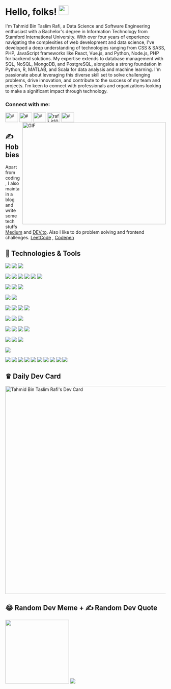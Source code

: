 <!--Author: Tahmid Bin Taslim Rafi---->
<!----Updated On: Today lol----->

# Hello, folks! <img src="https://raw.githubusercontent.com/MartinHeinz/MartinHeinz/master/wave.gif" width="30px">

I'm Tahmid Bin Taslim Rafi, a Data Science and Software Engineering enthusiast with a Bachelor's degree in Information Technology from Stamford International University. With over four years of experience navigating the complexities of web development and data science, I've developed a deep understanding of technologies ranging from CSS & SASS, PHP, JavaScript frameworks like React, Vue.js, and Python, Node.js, PHP for backend solutions. My expertise extends to database management with SQL, NoSQL, MongoDB, and PostgreSQL, alongside a strong foundation in Python, R, MATLAB, and Scala for data analysis and machine learning. I'm passionate about leveraging this diverse skill set to solve challenging problems, drive innovation, and contribute to the success of my team and projects. I'm keen to connect with professionals and organizations looking to make a significant impact through technology.


<h3 align="left">Connect with me:</h3>
<a href="https://www.linkedin.com/in/tahmid-bin-taslim/" target="blank"><img align="center" src="https://raw.githubusercontent.com/rahuldkjain/github-profile-readme-generator/master/src/images/icons/Social/linked-in-alt.svg" alt="#" height="30" width="40" /></a> <a href="https://www.facebook.com/itstahmid100/" target="blank"><img align="center" src="https://raw.githubusercontent.com/rahuldkjain/github-profile-readme-generator/master/src/images/icons/Social/facebook.svg" alt="#" height="30" width="40" /></a> <a href="https://www.instagram.com/itstahmid100/" target="blank"><img align="center" src="https://raw.githubusercontent.com/rahuldkjain/github-profile-readme-generator/master/src/images/icons/Social/instagram.svg" alt="#" height="30" width="40" /></a> <a href="https://twitter.com/rafi_it100" target="blank"><img align="center" src="https://raw.githubusercontent.com/rahuldkjain/github-profile-readme-generator/master/src/images/icons/Social/twitter.svg" alt="rafi_it100" height="30" width="40" /></a> <a href="https://discordapp.com/users/tahmidbintaslimrafi" target="blank"><img align="center" src="https://raw.githubusercontent.com/rahuldkjain/github-profile-readme-generator/master/src/images/icons/Social/discord.svg" alt="#" height="30" width="40" /></a>

<img style="padding-left:5px" align="right" alt="GIF" src="https://github.com/abhisheknaiidu/abhisheknaiidu/blob/master/code.gif?raw=true" width="450" height="320" />


## &#x270d; Hobbies
Apart from coding, I also maintain a blog and write some tech stuffs [Medium](https://tahmidbintaslimrafi.medium.com/) and [DEV.to](https://dev.to/tahmidbintaslim). Also I like to do problem solving and frontend challenges. [LeetCode](https://leetcode.com/tahmidbintaslimrafi/) , [Codepen](https://codepen.io/tahmid-bin-taslim) 

## 🔧 Technologies & Tools

<!---Web3-->
![](https://img.shields.io/badge/Web3-Solidity-informational?style=flat&logo=solidity&logoColor=white&color=363636)
![](https://img.shields.io/badge/Web3-Web3js-informational?style=flat&logo=web3dotjs&logoColor=white&color=F16822)
![](https://img.shields.io/badge/Web3-Ethereum-informational?style=flat&logo=ethereum&logoColor=white&color=3C3C3D)

<!---Data Science-->
![](https://img.shields.io/badge/DS-Jupyter-informational?style=flat&logo=jupyter&logoColor=white&color=F37626)
![](https://img.shields.io/badge/DS-Numpy-informational?style=flat&logo=numpy&logoColor=white&color=013243)
![](https://img.shields.io/badge/DS-Pandas-informational?style=flat&logo=pandas&logoColor=white&color=150458)
![](https://img.shields.io/badge/DS-Scikitlearn-informational?style=flat&logo=scikitlearn&logoColor=white&color=F7931E)
![](https://img.shields.io/badge/DS-Scipy-informational?style=flat&logo=scipy&logoColor=white&color=8CAAE6)
![](https://img.shields.io/badge/DS-Tensorflow-informational?style=flat&logo=tensorflow&logoColor=white&color=FF6F00)

<!---Operating Systems-->
![](https://img.shields.io/badge/OS-Linux-informational?style=flat&logo=linux&logoColor=white&color=2bbc8a)
![](https://img.shields.io/badge/OS-Windows-informational?style=flat&logo=windows&logoColor=white&color=0078D4)
![](https://img.shields.io/badge/OS-Mac-informational?style=flat&logo=apple&logoColor=white&color=000000)

<!---Code Editor-->
![](https://img.shields.io/badge/Editor-VS_Code-informational?style=flat&logo=visualstudiocode&logoColor=white&color=007ACC)
![](https://img.shields.io/badge/Editor-IntelliJ_IDEA-informational?style=flat&logo=intellijidea&logoColor=white&color=000000)

<!---Languages-->
![](https://img.shields.io/badge/Code-Python-informational?style=flat&logo=python&logoColor=white&color=2bbc8a)
![](https://img.shields.io/badge/Code-JavaScript-informational?style=flat&logo=javascript&logoColor=white&color=2bbc8a)
![](https://img.shields.io/badge/Code-Typescript-informational?style=flat&logo=typescript&logoColor=white&color=3178C6)
![](https://img.shields.io/badge/Code-Ruby-informational?style=flat&logo=ruby&logoColor=white&color=CC342D)

<!---Frameworks-->
![](https://img.shields.io/badge/Framework-Vue-informational?style=flat&logo=vuedotjs&logoColor=white&color=4FC08D)
![](https://img.shields.io/badge/Framework-React-informational?style=flat&logo=react&logoColor=white&color=61DAFB)
![](https://img.shields.io/badge/Framework-Next-informational?style=flat&logo=next&logoColor=white&color=61DAFB)

<!---Databases-->
![](https://img.shields.io/badge/Database-PostgreSQL-informational?style=flat&logo=postgresql&logoColor=white&color=4169E1)
![](https://img.shields.io/badge/Database-MySQL-informational?style=flat&logo=mysql&logoColor=white&color=4479A1)
![](https://img.shields.io/badge/Database-MongoDB-informational?style=flat&logo=mongodb&logoColor=white&color=47A248)
![](https://img.shields.io/badge/Database-Redis-informational?style=flat&logo=redis&logoColor=white&color=DC382D)

<!---ORM-->
![](https://img.shields.io/badge/ORM-Prisma-informational?style=flat&logo=prisma&logoColor=white&color=2D3748)
![](https://img.shields.io/badge/ORM-Prisma-informational?style=flat&logo=prisma&logoColor=white&color=2D3748)
![](https://img.shields.io/badge/ORM-SQLAlchemy-informational?style=flat&logo=sqlalchemy&logoColor=white&color=D71F00)

<!---Testing-->
![](https://img.shields.io/badge/Test-Selenium-informational?style=flat&logo=selenium&logoColor=white&color=43B02A)


<!---Others-->
![](https://img.shields.io/badge/Tools-Git-informational?style=flat&logo=git&logoColor=white&color=4EAA25)
![](https://img.shields.io/badge/Tools-Github-informational?style=flat&logo=github&logoColor=white&color=181717)
![](https://img.shields.io/badge/Shell-Bash-informational?style=flat&logo=gnubash&logoColor=white&color=4EAA25)
![](https://img.shields.io/badge/Shell-Zsh-informational?style=flat&logo=zsh&logoColor=white&color=F15A24)
![](https://img.shields.io/badge/Tools-Docker-informational?style=flat&logo=docker&logoColor=white&color=2496ED)
![](https://img.shields.io/badge/Tools-Kubernetes-informational?style=flat&logo=kubernetes&logoColor=white&color=326CE5)
![](https://img.shields.io/badge/Cloud-Digital_Ocean-informational?style=flat&logo=digitalocean&logoColor=white&color=0080FF)
![](https://img.shields.io/badge/Cloud-AWS-informational?style=flat&logo=amazonaws&logoColor=white&color=232F3E)
![](https://img.shields.io/badge/Cloud-Firebase-informational?style=flat&logo=firebase&logoColor=white&color=FFCA28)
![](https://img.shields.io/badge/Cloud-Supabase-informational?style=flat&logo=supabase&logoColor=white&color=3FCF8E)

## &#9819; Daily Dev Card
<a href="https://app.daily.dev/tahmidbintaslim"><img src="https://api.daily.dev/devcards/v2/VmNuhqLnqI2yFHNLZfsr7.png?r=nnv&type=wide" width="652" alt="Tahmid Bin Taslim Rafi's Dev Card"/></a>


## 😂 Random Dev Meme + ✍️ Random Dev Quote
<img src='https://randommeme-five.vercel.app/' style="width:200px"/> ![](https://quotes-github-readme.vercel.app/api?type=horizontal&theme=tokyonight) 

<!-- icons with padding -->

[1.1]: http://i.imgur.com/tXSoThF.png "twitter icon with padding"
[2.1]: http://i.imgur.com/0o48UoR.png "github icon with padding"
[3.1]: https://imgur.com/LdUCwc6.png "LinkedIn icon with padding"

<!-- icons without padding -->

[1.2]: http://i.imgur.com/wWzX9uB.png "twitter icon without padding"
[2.2]: http://i.imgur.com/9I6NRUm.png "github icon without padding"
[3.2]: https://raw.githubusercontent.com/MartinHeinz/MartinHeinz/master/linkedin-3-16.png "LinkedIn icon without padding"

<!-- Creating Links for Social Media Icons-->

[1]: https://twitter.com/RAFI_it100
[2]: https://github.com/tahmidbintaslim
[3]: https://www.linkedin.com/in/tahmid-bin-taslim/

<!-- Resources & References -->
<!-- Icons: https://simpleicons.org/ -->
<!-- GitHub Stats: https://github.com/anuraghazra/github-readme-stats -->
<!-- Emojis: https://emojipedia.org/emoji/ -->
<!-- HTML Emojis: https://www.fileformat.info/index.htm -->
<!-- Shields: https://shields.io/ -->
<!-- Badges: https://github.com/alexandresanlim/Badges4-README.md-Profile -->
<!-- Awesome GitHub Profile README References: 
https://github.com/abhisheknaiidu/awesome-github-profile-readme
https://eddiehubcommunity.github.io/awesome-github-profiles/profiles
https://github.com/durgeshsamariya/awesome-github-profile-readme-templates
https://github.com/coderjojo/creative-profile-readme
https://github.com/anmol098/waka-readme-stats
https://github.com/elangosundar/awesome-README-templates
https://zzetao.github.io/awesome-github-profile/
-->
